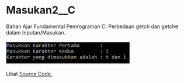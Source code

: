 # Masukan2__C
Bahan Ajar Fundamental Pemrograman C: Perbedaan getch dan getche dalam Inputan/Masukan.<br><br>
<img src="https://github.com/RizkyKhapidsyah/Masukan2__C/blob/master/Results/Capture.PNG"><br><br>
Lihat <a href="https://github.com/RizkyKhapidsyah/Masukan2__C/blob/master/Source.c">Source Code.</a>
